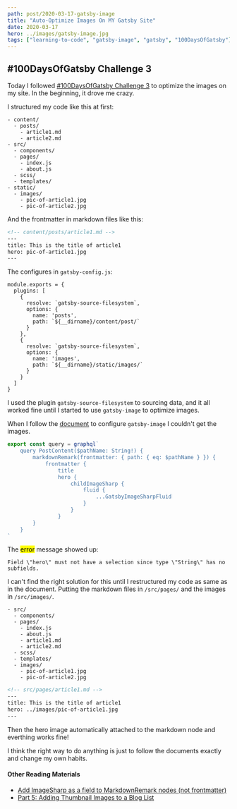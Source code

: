 ```yaml
---
path: post/2020-03-17-gatsby-image
title: "Auto-Optimize Images On MY Gatsby Site"
date: 2020-03-17
hero: ../images/gatsby-image.jpg
tags: ["learning-to-code", "gatsby-image", "gatsby", "100DaysOfGatsby"]
---
```


## #100DaysOfGatsby Challenge 3

Today I followed [#100DaysOfGatsby Challenge 3](https://www.gatsbyjs.org/blog/100days/gatsby-image/) to optimize the images on my site. In the beginning, it drove me crazy.

I structured my code like this at first:

```
- content/
  - posts/
    - article1.md
    - article2.md
- src/
  - components/
  - pages/
    - index.js
    - about.js
  - scss/
  - templates/
- static/
  - images/
    - pic-of-article1.jpg
    - pic-of-article2.jpg
```

And the frontmatter in markdown files like this:

```md
<!-- content/posts/article1.md -->
---
title: This is the title of article1
hero: pic-of-article1.jpg
---
```

The configures in <code>gatsby-config.js</code>:

```
module.exports = {
  plugins: [
    {
      resolve: `gatsby-source-filesystem`,
      options: {
        name: 'posts',
        path: `${__dirname}/content/post/`
      }
    },
    {
      resolve: `gatsby-source-filesystem`,
      options: {
        name: 'images',
        path: `${__dirname}/static/images/`
      }
    }
  ]
}
```

I used the plugin <code>gatsby-source-filesystem</code> to sourcing data, and it all worked fine until I started to use <code>gatsby-image</code> to optimize images.

When I follow the [document](https://www.gatsbyjs.org/docs/working-with-images-in-markdown/) to configure <code>gatsby-image</code> I couldn't get the images.

```js
export const query = graphql`
    query PostContent($pathName: String!) {
        markdownRemark(frontmatter: { path: { eq: $pathName } }) {
            frontmatter {
                title
                hero {
                    childImageSharp {
                        fluid {
                            ...GatsbyImageSharpFluid
                        }
                    }
                }
        }
    }
`
```

The <mark>error</mark> message showed up: 

```
Field \"hero\" must not have a selection since type \"String\" has no subfields.
```

I can't find the right solution for this until I restructured my code as same as in the document. Putting the markdown files in <code>/src/pages/</code> and the images in <code>/src/images/</code>.

```
- src/
  - components/
  - pages/
    - index.js
    - about.js
    - article1.md
    - article2.md
  - scss/
  - templates/
  - images/
    - pic-of-article1.jpg
    - pic-of-article2.jpg
```

```md
<!-- src/pages/article1.md -->
---
title: This is the title of article1
hero: ../images/pic-of-article1.jpg
---
```

Then the hero image automatically attached to the markdown node and everthing works fine!

I think the right way to do anything is just to follow the documents exactly and change my own habits.

#### Other Reading Materials

- [Add ImageSharp as a field to MarkdownRemark nodes (not frontmatter)](https://stackoverflow.com/questions/54636627/add-imagesharp-as-a-field-to-markdownremark-nodes-not-frontmatter?answertab=votes#tab-top)
- [Part 5: Adding Thumbnail Images to a Blog List](https://dennytek.com/blog/personal-site-with-gatsby-part-5)